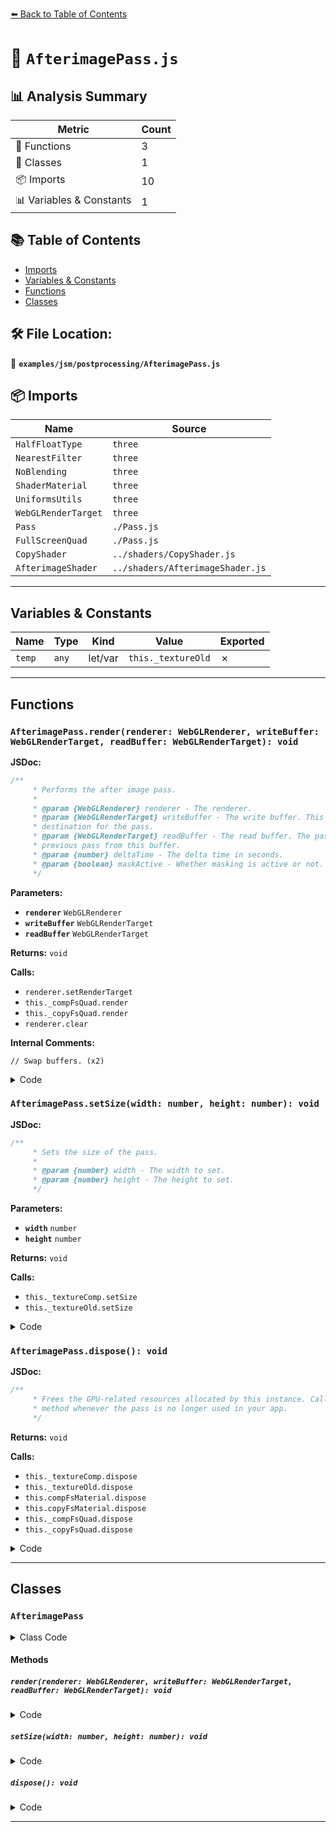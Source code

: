 [⬅️ Back to Table of Contents](../../../index.md)

# 📄 `AfterimagePass.js`

## 📊 Analysis Summary

| Metric | Count |
|--------|-------|
| 🔧 Functions | 3 |
| 🧱 Classes | 1 |
| 📦 Imports | 10 |
| 📊 Variables & Constants | 1 |

## 📚 Table of Contents

- [Imports](#imports)
- [Variables & Constants](#variables-constants)
- [Functions](#functions)
- [Classes](#classes)

## 🛠️ File Location:
📂 **`examples/jsm/postprocessing/AfterimagePass.js`**

## 📦 Imports

| Name | Source |
|------|--------|
| `HalfFloatType` | `three` |
| `NearestFilter` | `three` |
| `NoBlending` | `three` |
| `ShaderMaterial` | `three` |
| `UniformsUtils` | `three` |
| `WebGLRenderTarget` | `three` |
| `Pass` | `./Pass.js` |
| `FullScreenQuad` | `./Pass.js` |
| `CopyShader` | `../shaders/CopyShader.js` |
| `AfterimageShader` | `../shaders/AfterimageShader.js` |


---

## Variables & Constants

| Name | Type | Kind | Value | Exported |
|------|------|------|-------|----------|
| `temp` | `any` | let/var | `this._textureOld` | ✗ |


---

## Functions

### `AfterimagePass.render(renderer: WebGLRenderer, writeBuffer: WebGLRenderTarget, readBuffer: WebGLRenderTarget): void`

**JSDoc:**
```typescript
/**
	 * Performs the after image pass.
	 *
	 * @param {WebGLRenderer} renderer - The renderer.
	 * @param {WebGLRenderTarget} writeBuffer - The write buffer. This buffer is intended as the rendering
	 * destination for the pass.
	 * @param {WebGLRenderTarget} readBuffer - The read buffer. The pass can access the result from the
	 * previous pass from this buffer.
	 * @param {number} deltaTime - The delta time in seconds.
	 * @param {boolean} maskActive - Whether masking is active or not.
	 */
```

**Parameters:**

- **`renderer`** `WebGLRenderer`
- **`writeBuffer`** `WebGLRenderTarget`
- **`readBuffer`** `WebGLRenderTarget`

**Returns:** `void`

**Calls:**

- `renderer.setRenderTarget`
- `this._compFsQuad.render`
- `this._copyFsQuad.render`
- `renderer.clear`

**Internal Comments:**
```
// Swap buffers. (x2)
```

<details><summary>Code</summary>

```typescript
render( renderer, writeBuffer, readBuffer/*, deltaTime, maskActive*/ ) {

		this.uniforms[ 'tOld' ].value = this._textureOld.texture;
		this.uniforms[ 'tNew' ].value = readBuffer.texture;

		renderer.setRenderTarget( this._textureComp );
		this._compFsQuad.render( renderer );

		this._copyFsQuad.material.uniforms.tDiffuse.value = this._textureComp.texture;

		if ( this.renderToScreen ) {

			renderer.setRenderTarget( null );
			this._copyFsQuad.render( renderer );

		} else {

			renderer.setRenderTarget( writeBuffer );

			if ( this.clear ) renderer.clear();

			this._copyFsQuad.render( renderer );

		}

		// Swap buffers.
		const temp = this._textureOld;
		this._textureOld = this._textureComp;
		this._textureComp = temp;
		// Now textureOld contains the latest image, ready for the next frame.

	}
```
</details>

### `AfterimagePass.setSize(width: number, height: number): void`

**JSDoc:**
```typescript
/**
	 * Sets the size of the pass.
	 *
	 * @param {number} width - The width to set.
	 * @param {number} height - The height to set.
	 */
```

**Parameters:**

- **`width`** `number`
- **`height`** `number`

**Returns:** `void`

**Calls:**

- `this._textureComp.setSize`
- `this._textureOld.setSize`

<details><summary>Code</summary>

```typescript
setSize( width, height ) {

		this._textureComp.setSize( width, height );
		this._textureOld.setSize( width, height );

	}
```
</details>

### `AfterimagePass.dispose(): void`

**JSDoc:**
```typescript
/**
	 * Frees the GPU-related resources allocated by this instance. Call this
	 * method whenever the pass is no longer used in your app.
	 */
```

**Returns:** `void`

**Calls:**

- `this._textureComp.dispose`
- `this._textureOld.dispose`
- `this.compFsMaterial.dispose`
- `this.copyFsMaterial.dispose`
- `this._compFsQuad.dispose`
- `this._copyFsQuad.dispose`

<details><summary>Code</summary>

```typescript
dispose() {

		this._textureComp.dispose();
		this._textureOld.dispose();

		this.compFsMaterial.dispose();
		this.copyFsMaterial.dispose();

		this._compFsQuad.dispose();
		this._copyFsQuad.dispose();

	}
```
</details>


---

## Classes

### `AfterimagePass`

<details><summary>Class Code</summary>

```ts
class AfterimagePass extends Pass {

	/**
	 * Constructs a new after image pass.
	 *
	 * @param {number} [damp=0.96] - The damping intensity. A higher value means a stronger after image effect.
	 */
	constructor( damp = 0.96 ) {

		super();

		/**
		 * The pass uniforms. Use this object if you want to update the
		 * `damp` value at runtime.
		 * ```js
		 * pass.uniforms.damp.value = 0.9;
		 * ```
		 *
		 * @type {Object}
		 */
		this.uniforms = UniformsUtils.clone( AfterimageShader.uniforms );

		this.damp = damp;

		/**
		 * The composition material.
		 *
		 * @type {ShaderMaterial}
		 */
		this.compFsMaterial = new ShaderMaterial( {

			uniforms: this.uniforms,
			vertexShader: AfterimageShader.vertexShader,
			fragmentShader: AfterimageShader.fragmentShader

		} );

		/**
		 * The copy material.
		 *
		 * @type {ShaderMaterial}
		 */
		this.copyFsMaterial = new ShaderMaterial( {
			uniforms: UniformsUtils.clone( CopyShader.uniforms ),
			vertexShader: CopyShader.vertexShader,
			fragmentShader: CopyShader.fragmentShader,
			blending: NoBlending,
			depthTest: false,
			depthWrite: false
		} );

		// internals

		this._textureComp = new WebGLRenderTarget( window.innerWidth, window.innerHeight, {
			magFilter: NearestFilter,
			type: HalfFloatType
		} );

		this._textureOld = new WebGLRenderTarget( window.innerWidth, window.innerHeight, {
			magFilter: NearestFilter,
			type: HalfFloatType
		} );

		this._compFsQuad = new FullScreenQuad( this.compFsMaterial );
		this._copyFsQuad = new FullScreenQuad( this.copyFsMaterial );

	}

	/**
	 * The damping intensity, from 0.0 to 1.0. A higher value means a stronger after image effect.
	 *
	 * @type {number}
	 */
	get damp() {

		return this.uniforms[ 'damp' ].value;

	}

	set damp( value ) {

		this.uniforms[ 'damp' ].value = value;

	}

	/**
	 * Performs the after image pass.
	 *
	 * @param {WebGLRenderer} renderer - The renderer.
	 * @param {WebGLRenderTarget} writeBuffer - The write buffer. This buffer is intended as the rendering
	 * destination for the pass.
	 * @param {WebGLRenderTarget} readBuffer - The read buffer. The pass can access the result from the
	 * previous pass from this buffer.
	 * @param {number} deltaTime - The delta time in seconds.
	 * @param {boolean} maskActive - Whether masking is active or not.
	 */
	render( renderer, writeBuffer, readBuffer/*, deltaTime, maskActive*/ ) {

		this.uniforms[ 'tOld' ].value = this._textureOld.texture;
		this.uniforms[ 'tNew' ].value = readBuffer.texture;

		renderer.setRenderTarget( this._textureComp );
		this._compFsQuad.render( renderer );

		this._copyFsQuad.material.uniforms.tDiffuse.value = this._textureComp.texture;

		if ( this.renderToScreen ) {

			renderer.setRenderTarget( null );
			this._copyFsQuad.render( renderer );

		} else {

			renderer.setRenderTarget( writeBuffer );

			if ( this.clear ) renderer.clear();

			this._copyFsQuad.render( renderer );

		}

		// Swap buffers.
		const temp = this._textureOld;
		this._textureOld = this._textureComp;
		this._textureComp = temp;
		// Now textureOld contains the latest image, ready for the next frame.

	}

	/**
	 * Sets the size of the pass.
	 *
	 * @param {number} width - The width to set.
	 * @param {number} height - The height to set.
	 */
	setSize( width, height ) {

		this._textureComp.setSize( width, height );
		this._textureOld.setSize( width, height );

	}

	/**
	 * Frees the GPU-related resources allocated by this instance. Call this
	 * method whenever the pass is no longer used in your app.
	 */
	dispose() {

		this._textureComp.dispose();
		this._textureOld.dispose();

		this.compFsMaterial.dispose();
		this.copyFsMaterial.dispose();

		this._compFsQuad.dispose();
		this._copyFsQuad.dispose();

	}

}
```
</details>

#### Methods

##### `render(renderer: WebGLRenderer, writeBuffer: WebGLRenderTarget, readBuffer: WebGLRenderTarget): void`

<details><summary>Code</summary>

```ts
render( renderer, writeBuffer, readBuffer/*, deltaTime, maskActive*/ ) {

		this.uniforms[ 'tOld' ].value = this._textureOld.texture;
		this.uniforms[ 'tNew' ].value = readBuffer.texture;

		renderer.setRenderTarget( this._textureComp );
		this._compFsQuad.render( renderer );

		this._copyFsQuad.material.uniforms.tDiffuse.value = this._textureComp.texture;

		if ( this.renderToScreen ) {

			renderer.setRenderTarget( null );
			this._copyFsQuad.render( renderer );

		} else {

			renderer.setRenderTarget( writeBuffer );

			if ( this.clear ) renderer.clear();

			this._copyFsQuad.render( renderer );

		}

		// Swap buffers.
		const temp = this._textureOld;
		this._textureOld = this._textureComp;
		this._textureComp = temp;
		// Now textureOld contains the latest image, ready for the next frame.

	}
```
</details>

##### `setSize(width: number, height: number): void`

<details><summary>Code</summary>

```ts
setSize( width, height ) {

		this._textureComp.setSize( width, height );
		this._textureOld.setSize( width, height );

	}
```
</details>

##### `dispose(): void`

<details><summary>Code</summary>

```ts
dispose() {

		this._textureComp.dispose();
		this._textureOld.dispose();

		this.compFsMaterial.dispose();
		this.copyFsMaterial.dispose();

		this._compFsQuad.dispose();
		this._copyFsQuad.dispose();

	}
```
</details>


---
